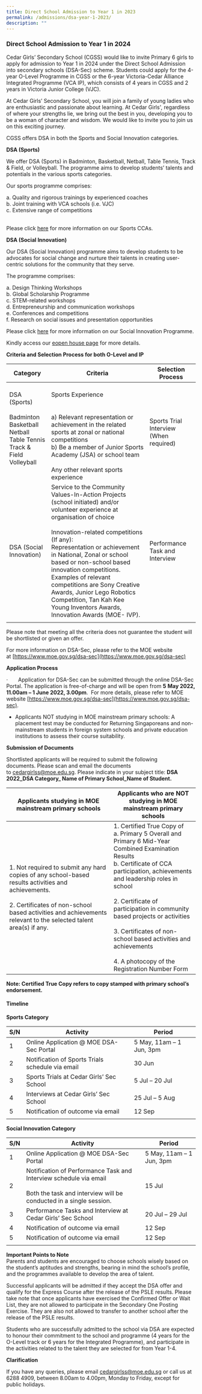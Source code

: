 ```yaml
---
title: Direct School Admission to Year 1 in 2023
permalink: /admissions/dsa-year-1-2023/
description: ""
---
```

### Direct School Admission to Year 1 in 2024

Cedar Girls’ Secondary School (CGSS) would like to invite Primary 6 girls to apply for admission to Year 1 in 2024 under the Direct School Admission into secondary schools (DSA-Sec) scheme. Students could apply for the&nbsp;4-year O-Level Programme&nbsp;in CGSS or the&nbsp;6-year Victoria-Cedar Alliance Integrated Programme (VCA IP), which consists of 4 years in CGSS and 2 years in Victoria Junior College (VJC).&nbsp;

At Cedar Girls’ Secondary School, you will join a family of young ladies who are enthusiastic and passionate about learning. At Cedar Girls', regardless of where your strengths lie, we bring out the best in you, developing you to be a woman of character and wisdom. We would like to invite you to join us on this exciting journey.

  

CGSS offers DSA in both the Sports and Social Innovation categories.&nbsp;

  

**DSA (Sports)**

We offer DSA (Sports) in Badminton, Basketball, Netball, Table Tennis, Track &amp; Field, or Volleyball. The programme aims to develop students’ talents and potentials in the various sports categories. 


  

Our sports programme comprises:

a. Quality and rigorous trainings by experienced coaches <br>
b. Joint training with VCA schools (i.e. VJC)<br>
c. Extensive range of competitions&nbsp;<br>
<br>


Please click&nbsp;[here](https://cedargirlssec.moe.edu.sg/our-curriculum/cca/sports)&nbsp;for more information on our Sports CCAs.

  

**DSA (Social Innovation)**&nbsp;

Our DSA (Social Innovation) programme aims to develop students to be advocates for social change and nurture their talents in creating user-centric solutions for the community that they serve.&nbsp;

  

The programme comprises:

a. Design Thinking Workshops <br>
b. Global Scholarship Programme <br>
c. STEM-related workshops&nbsp;<br>
d. Entrepreneurship and communication workshops<br>
e. Conferences and competitions <br>
f. Research on social issues and presentation opportunities&nbsp;

Please click&nbsp;[here](https://cedargirlssec.moe.edu.sg/centre-for-social-innovation)&nbsp;for more information on our Social Innovation Programme.

Kindly access our&nbsp;[eopen house page](https://sites.google.com/moe.edu.sg/cedar-open-house-2022)&nbsp;for more details.


**Criteria and Selection Process for&nbsp;both O-Level and IP**

| Category | Criteria | Selection Process |
|---|---|---|
| DSA (Sports)<br><br>Badminton<br>Basketball<br>Netball<br>Table Tennis<br>Track &amp; Field<br>Volleyball<br><br> | <br>Sports Experience<br><br><br>a) Relevant representation or achievement in the related sports at zonal or national competitions  <br>b) Be a member of Junior Sports Academy (JSA) or school team <br><br> Any other relevant sports experience<br> | Sports Trial<br>Interview (When required)  |
| DSA (Social Innovation)  | Service to the Community<br>Values-In-Action Projects (school initiated) and/or volunteer experience at organisation of choice<br><br>Innovation-related competitions (If any):<br>Representation or achievement in National, Zonal or school based or non-school based innovation competitions.<br>Examples of relevant competitions are Sony Creative Awards, Junior Lego Robotics Competition, Tan Kah Kee Young Inventors Awards, Innovation Awards (MOE- IVP). |  Performance Task and Interview |
|  |  |  |

Please note that meeting all the criteria does not guarantee the student will be shortlisted or given an offer.

For more information on DSA-Sec, please refer to the MOE website at&nbsp;[https://www.moe.gov.sg/dsa-sec](https://www.moe.gov.sg/dsa-sec)

**Application Process**

·&nbsp;&nbsp;&nbsp;&nbsp;&nbsp;&nbsp;&nbsp;Application for DSA-Sec can be submitted through the online DSA-Sec Portal. The application is free-of-charge and will be open from&nbsp;**5**&nbsp;**May 2022, 11.00am – 1 June 2022, 3.00pm**.&nbsp;&nbsp;For more details, please refer to MOE website&nbsp;[https://www.moe.gov.sg/dsa-sec](https://www.moe.gov.sg/dsa-sec).&nbsp;

  

*   Applicants NOT studying in MOE mainstream primary schools:&nbsp;A placement test may be conducted for Returning Singaporeans and non-mainstream students in foreign system schools and private education institutions to assess their course suitability.

**Submission of Documents**

Shortlisted applicants will be required to submit the following documents.&nbsp;Please scan and email the documents to&nbsp;[cedargirlss@moe.edu.sg](mailto:cedargirlss@moe.edu.sg). Please indicate in your subject title:&nbsp;**DSA 2022\_DSA Category\_ Name of Primary School\_Name of Student.**

| Applicants studying in MOE mainstream primary schools | Applicants who are NOT studying in MOE mainstream primary schools |
|---|---|
| 1. Not required to submit any hard copies of any school-based results activities and achievements.<br><br>2. Certificates of non-school based activities and achievements relevant to the selected talent area(s) if any.<br>  | 1. Certified True Copy of<br>a. Primary 5 Overall and Primary 6 Mid-Year Combined Examination Results<br>b. Certificate of CCA participation, achievements and leadership roles in school<br><br>2. Certificate of participation in community based projects or activities<br><br>3. Certificates of  non-school based activities and achievements<br><br>4. A photocopy of the Registration Number Form |

**Note: Certified True Copy refers to copy stamped with primary school’s endorsement.**

#### Timeline

**Sports Category**

| S/N | Activity | Period |
|---|---|---|
| 1 | Online Application @ MOE DSA-Sec Portal | 5 May, 11am – 1 Jun, 3pm |
|  2 | Notification of Sports Trials schedule via email  | 30 Jun  |
| 3 | Sports Trials at Cedar Girls’ Sec School | 5 Jul – 20 Jul |
| 4 | Interviews at Cedar Girls’ Sec School | 25 Jul – 5 Aug |
|  5 | Notification of outcome via email  | 12 Sep  |
|  |  |  |

**Social Innovation Category**

| S/N | Activity | Period |
|---|---|---|
| 1 | Online Application @ MOE DSA-Sec Portal | 5 May, 11am – 1 Jun, 3pm |
| 2 | Notification of Performance Task and Interview schedule via email<br><br>Both the task and interview will be conducted in a single session. | 15 Jul  |
| 3 | Performance Tasks and Interview at Cedar Girls’ Sec School  | 20 Jul – 29 Jul |
| 4 |  Notification of outcome via email  | 12 Sep  |
| 5 | Notification of outcome via email  | 12 Sep  |
|  |  |  |

**Important Points to Note**<br>
Parents and students are encouraged to choose schools wisely based on the student’s aptitudes and strengths, bearing in mind the school’s profile, and the programmes available to develop the area of talent.

Successful applicants will be admitted if they accept the DSA offer and qualify for the Express Course after the release of the PSLE results. Please take note that once applicants have exercised the Confirmed Offer or Wait List, they are not allowed to participate in the Secondary One Posting Exercise. They are also not allowed to transfer to another school after the release of the PSLE results.

Students who are successfully admitted to the school via DSA are expected to honour their commitment to the school and programme (4 years for the O-Level track or 6 years for the Integrated Programme), and participate in the activities related to the talent they are selected for from Year 1-4.

  

**Clarification**

If you have any&nbsp;queries, please email&nbsp;[cedargirlss@moe.edu.sg](mailto:cedargirlss@moe.edu.sg)&nbsp;or call us at 6288 4909, between 8.00am to 4.00pm, Monday to Friday, except for public holidays.